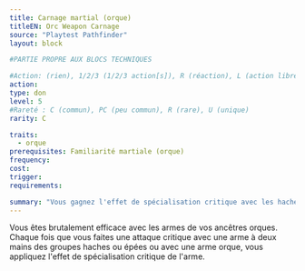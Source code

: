 ```yaml
---
title: Carnage martial (orque)
titleEN: Orc Weapon Carnage
source: "Playtest Pathfinder"
layout: block

#PARTIE PROPRE AUX BLOCS TECHNIQUES

#Action: (rien), 1/2/3 (1/2/3 action[s]), R (réaction), L (action libre)
action: 
type: don
level: 5
#Rareté : C (commun), PC (peu commun), R (rare), U (unique)
rarity: C

traits:
  - orque
prerequisites: Familiarité martiale (orque)
frequency:
cost:
trigger:
requirements:

summary: "Vous gagnez l'effet de spécialisation critique avec les haches, les épées à deux mains et les armes orques."
---
```


Vous êtes brutalement efficace avec les armes de vos ancêtres orques. Chaque fois que vous faites une attaque critique avec une arme à deux mains des groupes haches ou épées ou avec une arme orque, vous appliquez l'effet de spécialisation critique de l'arme.